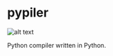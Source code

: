 # pypiler
![alt text](https://travis-ci.org/tri-llionaire/pypiler.svg?branch=master)

Python compiler written in Python.

